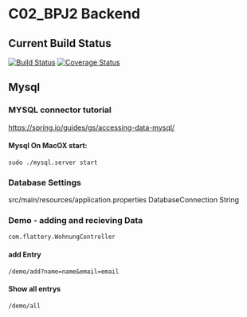 # C02_BPJ2 Backend


## Current Build Status
[![Build Status](https://travis-ci.com/cwerner1/C02_BPJ2_Backend.svg?token=hXztLjB3o9gWgo5eS6xV&branch=master)](https://travis-ci.com/cwerner1/C02_BPJ2_Backend)
[![Coverage Status](https://coveralls.io/repos/github/cwerner1/C02_BPJ2_Backend/badge.svg)](https://coveralls.io/github/cwerner1/C02_BPJ2_Backend)

## Mysql

###  MYSQL connector tutorial
https://spring.io/guides/gs/accessing-data-mysql/


#### Mysql On MacOX start:
```cd /usr/local/mysql/support-files
sudo ./mysql.server start
```


### Database Settings

src/main/resources/application.properties
DatabaseConnection String 

### Demo - adding and recieving Data
```com.flattery.WohnungController ```

#### add Entry
```/demo/add?name=name&email=email```

#### Show all entrys 
```/demo/all```